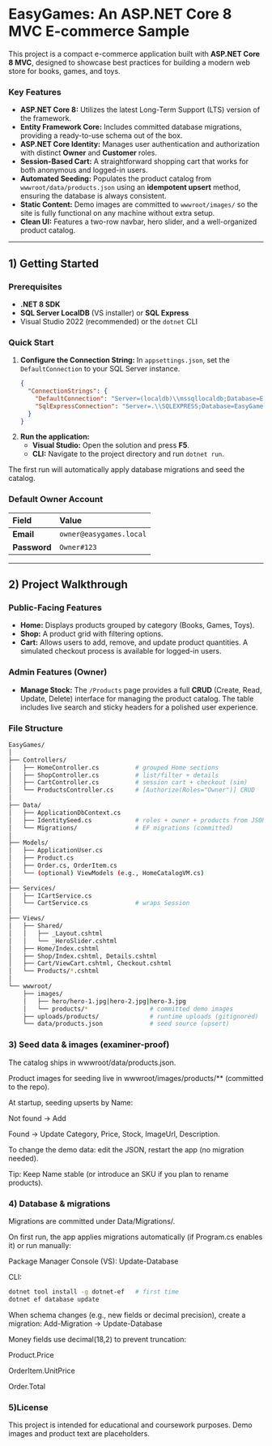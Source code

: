 ﻿# EasyGames: An ASP.NET Core 8 MVC E-commerce Sample

This project is a compact e-commerce application built with **ASP.NET Core 8 MVC**, designed to showcase best practices for building a modern web store for books, games, and toys.

### Key Features

- **ASP.NET Core 8:** Utilizes the latest Long-Term Support (LTS) version of the framework.
- **Entity Framework Core:** Includes committed database migrations, providing a ready-to-use schema out of the box.
- **ASP.NET Core Identity:** Manages user authentication and authorization with distinct **Owner** and **Customer** roles.
- **Session-Based Cart:** A straightforward shopping cart that works for both anonymous and logged-in users.
- **Automated Seeding:** Populates the product catalog from `wwwroot/data/products.json` using an **idempotent upsert** method, ensuring the database is always consistent.
- **Static Content:** Demo images are committed to `wwwroot/images/` so the site is fully functional on any machine without extra setup.
- **Clean UI:** Features a two-row navbar, hero slider, and a well-organized product catalog.

---

## 1) Getting Started

### Prerequisites

- **.NET 8 SDK**
- **SQL Server LocalDB** (VS installer) or **SQL Express**
- Visual Studio 2022 (recommended) or the `dotnet` CLI

### Quick Start

1.  **Configure the Connection String:** In `appsettings.json`, set the `DefaultConnection` to your SQL Server instance.
    ```json
    {
      "ConnectionStrings": {
        "DefaultConnection": "Server=(localdb)\\mssqllocaldb;Database=EasyGames;Trusted_Connection=True;MultipleActiveResultSets=true",
        "SqlExpressConnection": "Server=.\\SQLEXPRESS;Database=EasyGames;Trusted_Connection=True;MultipleActiveResultSets=true"
      }
    }
    ```
2.  **Run the application:**
    - **Visual Studio:** Open the solution and press **F5**.
    - **CLI:** Navigate to the project directory and run `dotnet run`.

The first run will automatically apply database migrations and seed the catalog.

### Default Owner Account

| Field    | Value            |
| :------- | :--------------- |
| **Email** | `owner@easygames.local` |
| **Password** | `Owner#123`      |

---

## 2) Project Walkthrough

### Public-Facing Features
- **Home:** Displays products grouped by category (Books, Games, Toys).
- **Shop:** A product grid with filtering options.
- **Cart:** Allows users to add, remove, and update product quantities. A simulated checkout process is available for logged-in users.

### Admin Features (Owner)
- **Manage Stock:** The `/Products` page provides a full **CRUD** (Create, Read, Update, Delete) interface for managing the product catalog. The table includes live search and sticky headers for a polished user experience.

### File Structure

```bash
EasyGames/
│
├── Controllers/
│   ├── HomeController.cs          # grouped Home sections
│   ├── ShopController.cs          # list/filter + details
│   ├── CartController.cs          # session cart + checkout (sim)
│   └── ProductsController.cs      # [Authorize(Roles="Owner")] CRUD
│
├── Data/
│   ├── ApplicationDbContext.cs
│   ├── IdentitySeed.cs            # roles + owner + products from JSON (upsert)
│   └── Migrations/                # EF migrations (committed)
│
├── Models/
│   ├── ApplicationUser.cs
│   ├── Product.cs
│   ├── Order.cs, OrderItem.cs
│   └── (optional) ViewModels (e.g., HomeCatalogVM.cs)
│
├── Services/
│   ├── ICartService.cs
│   └── CartService.cs             # wraps Session
│
├── Views/
│   ├── Shared/
│   │   ├── _Layout.cshtml
│   │   └── _HeroSlider.cshtml
│   ├── Home/Index.cshtml
│   ├── Shop/Index.cshtml, Details.cshtml
│   ├── Cart/ViewCart.cshtml, Checkout.cshtml
│   └── Products/*.cshtml
│
└── wwwroot/
    ├── images/
    │   ├── hero/hero-1.jpg|hero-2.jpg|hero-3.jpg
    │   └── products/*                 # committed demo images
    ├── uploads/products/              # runtime uploads (gitignored)
    └── data/products.json             # seed source (upsert)
```
### 3) Seed data & images (examiner-proof)

The catalog ships in wwwroot/data/products.json.

Product images for seeding live in wwwroot/images/products/** (committed to the repo).

At startup, seeding upserts by Name:

Not found → Add

Found → Update Category, Price, Stock, ImageUrl, Description.

To change the demo data: edit the JSON, restart the app (no migration needed).

Tip: Keep Name stable (or introduce an SKU if you plan to rename products).

### 4) Database & migrations

Migrations are committed under Data/Migrations/.

On first run, the app applies migrations automatically (if Program.cs enables it) or run manually:

Package Manager Console (VS):
Update-Database

CLI:
```bash
dotnet tool install -g dotnet-ef   # first time
dotnet ef database update
```
When schema changes (e.g., new fields or decimal precision), create a migration:
Add-Migration <Name> → Update-Database

Money fields use decimal(18,2) to prevent truncation:

Product.Price

OrderItem.UnitPrice

Order.Total

### 5)License
This project is intended for educational and coursework purposes. Demo images and product text are placeholders.